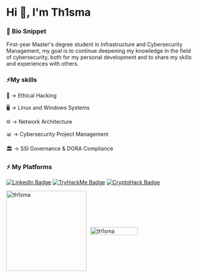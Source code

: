 <h1>Hi 👋, I'm Th1sma</h1>
<h3>📖 Bio Snippet</h3>
First-year Master's degree student in Infrastructure and Cybersecurity Management, my goal is to continue deepening my knowledge in the field of cybersecurity, both for my personal development and to share my skills and experiences with others.

<h3>⚡My skills</h3>
<p>🧠 -> Ethical Hacking</p>
<p>🖥️ -> Linux and Windows Systems</p>
<p>🌐 -> Network Architecture</p>
<p>📊 -> Cybersecurity Project Management</p>
<p>🏛️ -> SSI Governance & DORA Compliance</p>

<h3>⚡ My Platforms</h3>

[![LinkedIn Badge](https://img.shields.io/badge/LinkedIn-Profile-0D76A8?style=flat&logo=linkedin&logoColor=white)](https://www.linkedin.com/in/mathisniveau/) 
[![TryHackMe Badge](https://img.shields.io/badge/TryHackMe-Profile-darkred?style=flat&logo=tryhackme&logoColor=white)](https://tryhackme.com/r/p/Th1sma) 
[![CryptoHack Badge](https://img.shields.io/badge/CryptoHack-Profile-orange?style=flat&logo=cryptohack&logoColor=white)](https://cryptohack.org/user/Th1sma_/)

<div style="display: flex; align-items: center;">
  <img src="https://github-readme-stats.vercel.app/api/top-langs?username=th1sma&show_icons=true&locale=en&layout=compact&theme=dark" alt="th1sma" height="212px" />

  <img src="https://github-readme-streak-stats.herokuapp.com/?user=th1sma&theme=dark" alt="th1sma" style="margin-left: 10px; width: 50%;" />
</div>

